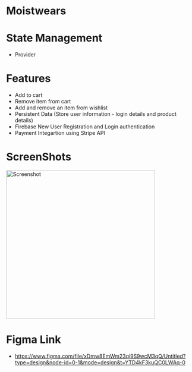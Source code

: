 # Moistwears

# State Management
- Provider

# Features
- Add to cart
- Remove item from cart
- Add and remove an item from wishlist
- Persistent Data (Store user information - login details and product details)
- Firebase New User Registration and Login authentication
- Payment Integartion using Stripe API

# ScreenShots 
<img src="https://github.com/dettyboy2022/moist/assets/108200853/87250ed1-3f84-4f4e-bf05-80b591914f5a" alt="Screenshot" width="400">


# Figma Link
 - https://www.figma.com/file/xDmw8EmWm23qi9S9wcM3qQ/Untitled?type=design&node-id=0-1&mode=design&t=YTD4kF3kuQC0LWAq-0


